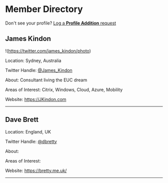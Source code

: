 # **Member Directory**

Don't see your profile? [Log a **Profile Addition** request](https://github.com/worldofeuc/Website/issues/new/choose)

## James Kindon

!(https://twitter.com/james_kindon/photo)

Location: Sydney, Australia

Twitter Handle: [@James_Kindon](https://twitter.com/James_Kindon)

About: Consultant living the EUC dream

Areas of Interest: Citrix, Windows, Cloud, Azure, Mobility

Website: <https://JKindon.com>

-------------------------

## Dave Brett

Location: England, UK

Twitter Handle: [@dbretty](https://twitter.com/dbretty)

About:

Areas of Interest:

Website: <https://bretty.me.uk/>

-------------------------

<!--- Template:

## Name

Location:

Twitter Handle: [@](https://twitter.com/)

About:

Areas of Interest

Website: <>

-------------------------

-->

